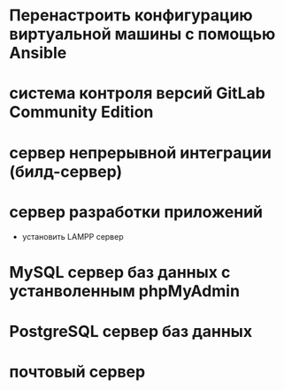 # Перенастроить конфигурацию виртуальной машины с помощью Ansible #

# система контроля версий GitLab Community Edition #

# сервер непрерывной интеграции (билд-сервер) #

# сервер разработки приложений #
 - установить LAMPP сервер

# MySQL сервер баз данных с устанволенным phpMyAdmin #

# PostgreSQL сервер баз данных #

# почтовый сервер #
